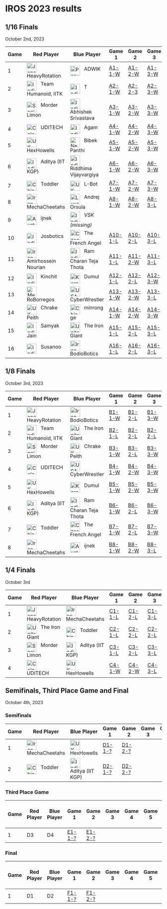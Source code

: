 # IROS 2023 results

## 1/16 Finals
October 2nd, 2023

| Game | Red Player          | Blue Player                            | Game 1 | Game 2 | Game 3 | Game 4 | Game 5 | Score | Winner |
|------|---------------------|----------------------------------------|--------|--------|--------|--------|--------|-------|--------|
| 1    | <img src="https://webots.cloud/images/flags/jp.svg" width="32px" title="Japan" align="top"> &nbsp; HeavyRotation | <img src="https://webots.cloud/images/flags/in.svg" width="32px" title="Peru" align="top"> &nbsp; ADWIK | [A1-1-W](https://webots.cloud/run?version=R2023b&url=https://github.com/cyberbotics/wrestling/blob/IROS2023/worlds/wrestling.wbt&type=competition&context=view&id=IROS2023-A1-1-W) | [A1-2-W](https://webots.cloud/run?version=R2023b&url=https://github.com/cyberbotics/wrestling/blob/IROS2023/worlds/wrestling.wbt&type=competition&context=view&id=IROS2023-A1-2-W) | [A1-3-W](https://webots.cloud/run?version=R2023b&url=https://github.com/cyberbotics/wrestling/blob/IROS2023/worlds/wrestling.wbt&type=competition&context=view&id=IROS2023-A1-3-W) | | | 3 - 0 | <img src="https://webots.cloud/images/flags/jp.svg" width="32px" title="Japan" align="top"> &nbsp; HeavyRotation |
| 2    | <img src="https://webots.cloud/images/flags/in.svg" width="32px" title="India" align="top"> &nbsp; Team Humanoid, IITK | <img src="https://webots.cloud/images/flags/in.svg" width="32px" title="India" align="top"> &nbsp; T | [A2-1-W](https://webots.cloud/run?version=R2023b&url=https://github.com/cyberbotics/wrestling/blob/IROS2023/worlds/wrestling.wbt&type=competition&context=view&id=IROS2023-A2-1-W) | [A2-2-3](https://webots.cloud/run?version=R2023b&url=https://github.com/cyberbotics/wrestling/blob/IROS2023/worlds/wrestling.wbt&type=competition&context=view&id=IROS2023-A2-2-W) | [A2-3-W](https://webots.cloud/run?version=R2023b&url=https://github.com/cyberbotics/wrestling/blob/IROS2023/worlds/wrestling.wbt&type=competition&context=view&id=IROS2023-A2-3-W) | | | 3 - 0 | <img src="https://webots.cloud/images/flags/in.svg" width="32px" title="India" align="top"> &nbsp; Team Humanoid, IITK |
| 3    | <img src="https://webots.cloud/images/flags/es.svg" width="32px" title="Spain" align="top"> &nbsp; Morder Limon | <img src="https://webots.cloud/images/flags/in.svg" width="32px" title="India" align="top"> &nbsp; Abhishek Srivastava | [A3-1-W](https://webots.cloud/run?version=R2023b&url=https://github.com/cyberbotics/wrestling/blob/IROS2023/worlds/wrestling.wbt&type=competition&context=view&id=IROS2023-A3-1-W) | [A3-2-W](https://webots.cloud/run?version=R2023b&url=https://github.com/cyberbotics/wrestling/blob/IROS2023/worlds/wrestling.wbt&type=competition&context=view&id=IROS2023-A3-2-W) | [A3-3-W](https://webots.cloud/run?version=R2023b&url=https://github.com/cyberbotics/wrestling/blob/IROS2023/worlds/wrestling.wbt&type=competition&context=view&id=IROS2023-A3-3-W) | | | 3 - 0 | <img src="https://webots.cloud/images/flags/es.svg" width="32px" title="Spain" align="top"> &nbsp; Morder Limon |
| 4    | <img src="https://webots.cloud/images/flags/co.svg" width="32px" title="Colombia" align="top"> &nbsp; UDITECH | <img src="https://webots.cloud/images/flags/in.svg" width="32px" title="India" align="top"> &nbsp; Agam | [A4-1-W](https://webots.cloud/run?version=R2023b&url=https://github.com/cyberbotics/wrestling/blob/IROS2023/worlds/wrestling.wbt&type=competition&context=view&id=IROS2023-A4-1-W) | [A4-2-W](https://webots.cloud/run?version=R2023b&url=https://github.com/cyberbotics/wrestling/blob/IROS2023/worlds/wrestling.wbt&type=competition&context=view&id=IROS2023-A4-2-W) | [A4-3-W](https://webots.cloud/run?version=R2023b&url=https://github.com/cyberbotics/wrestling/blob/IROS2023/worlds/wrestling.wbt&type=competition&context=view&id=IROS2023-A4-3-W) | | | 3 - 0 | <img src="https://webots.cloud/images/flags/co.svg" width="32px" title="Colombia" align="top"> &nbsp; UDITECH |
| 5    | <img src="https://webots.cloud/images/flags/gb.svg" width="32px" title="UK" align="top"> &nbsp; HexHowells | <img src="https://webots.cloud/images/flags/np.svg" width="32px" title="Nepal" align="top"> &nbsp; Bibek Panthi | [A5-1-W](https://webots.cloud/run?version=R2023b&url=https://github.com/cyberbotics/wrestling/blob/IROS2023/worlds/wrestling.wbt&type=competition&context=view&id=IROS2023-A5-1-W) | [A5-2-W](https://webots.cloud/run?version=R2023b&url=https://github.com/cyberbotics/wrestling/blob/IROS2023/worlds/wrestling.wbt&type=competition&context=view&id=IROS2023-A5-2-W) | [A5-3-W](https://webots.cloud/run?version=R2023b&url=https://github.com/cyberbotics/wrestling/blob/IROS2023/worlds/wrestling.wbt&type=competition&context=view&id=IROS2023-A5-3-W) | | | 3 - 0 | <img src="https://webots.cloud/images/flags/gb.svg" width="32px" title="UK" align="top"> &nbsp; HexHowells |
| 6    | <img src="https://webots.cloud/images/flags/in.svg" width="32px" title="India" align="top"> &nbsp; Aditya (IIT KGP) | <img src="https://webots.cloud/images/flags/in.svg" width="32px" title="India" align="top"> &nbsp; Riddhima Vijayvargiya | [A6-1-W](https://webots.cloud/run?version=R2023b&url=https://github.com/cyberbotics/wrestling/blob/IROS2023/worlds/wrestling.wbt&type=competition&context=view&id=IROS2023-A6-1-W) | [A6-2-W](https://webots.cloud/run?version=R2023b&url=https://github.com/cyberbotics/wrestling/blob/IROS2023/worlds/wrestling.wbt&type=competition&context=view&id=IROS2023-A6-2-W) | [A6-3-W](https://webots.cloud/run?version=R2023b&url=https://github.com/cyberbotics/wrestling/blob/IROS2023/worlds/wrestling.wbt&type=competition&context=view&id=IROS2023-A6-3-W) | | | 3 - 0 | <img src="https://webots.cloud/images/flags/in.svg" width="32px" title="India" align="top"> &nbsp; Aditya (IIT KGP) |
| 7    | <img src="https://webots.cloud/images/flags/cn.svg" width="32px" title="China" align="top"> &nbsp; Toddler | <img src="https://webots.cloud/images/flags/gb.svg" width="32px" title="UK" align="top"> &nbsp; L-Bot | [A7-1-W](https://webots.cloud/run?version=R2023b&url=https://github.com/cyberbotics/wrestling/blob/IROS2023/worlds/wrestling.wbt&type=competition&context=view&id=IROS2023-A7-1-W) | [A7-2-W](https://webots.cloud/run?version=R2023b&url=https://github.com/cyberbotics/wrestling/blob/IROS2023/worlds/wrestling.wbt&type=competition&context=view&id=IROS2023-A7-2-W) | [A7-3-W](https://webots.cloud/run?version=R2023b&url=https://github.com/cyberbotics/wrestling/blob/IROS2023/worlds/wrestling.wbt&type=competition&context=view&id=IROS2023-A7-3-W) | | | 3 - 0 | <img src="https://webots.cloud/images/flags/cn.svg" width="32px" title="China" align="top"> &nbsp; Toddler |
| 8    | <img src="https://webots.cloud/images/flags/ir.svg" width="32px" title="Iran" align="top"> &nbsp; MechaCheetahs | <img src="https://webots.cloud/images/flags/lu.svg" width="32px" title="Luxembourg" align="top"> &nbsp; Andrej Orsula | [A8-1-W](https://webots.cloud/run?version=R2023b&url=https://github.com/cyberbotics/wrestling/blob/IROS2023/worlds/wrestling.wbt&type=competition&context=view&id=IROS2023-A8-1-W) | [A8-2-W](https://webots.cloud/run?version=R2023b&url=https://github.com/cyberbotics/wrestling/blob/IROS2023/worlds/wrestling.wbt&type=competition&context=view&id=IROS2023-A8-2-W) | [A8-3-L](https://webots.cloud/run?version=R2023b&url=https://github.com/cyberbotics/wrestling/blob/IROS2023/worlds/wrestling.wbt&type=competition&context=view&id=IROS2023-A8-3-L) | [A8-4-W](https://webots.cloud/run?version=R2023b&url=https://github.com/cyberbotics/wrestling/blob/IROS2023/worlds/wrestling.wbt&type=competition&context=view&id=IROS2023-A8-4-W) | | 3 - 1 | <img src="https://webots.cloud/images/flags/ir.svg" width="32px" title="Iran" align="top"> &nbsp; MechaCheetahs |
| 9    | <img src="https://webots.cloud/images/flags/au.svg" width="32px" title="Australia" align="top"> &nbsp; ijnek | <img src="https://webots.cloud/images/flags/in.svg" width="32px" title="India" align="top"> &nbsp; *VSK (missing)* | | | | | | | <img src="https://webots.cloud/images/flags/au.svg" width="32px" title="Australia" align="top"> &nbsp; ijnek |
| 10   | <img src="https://webots.cloud/images/flags/in.svg" width="32px" title="India" align="top"> &nbsp; Josbotics | <img src="https://webots.cloud/images/flags/cz.svg" width="32px" title="Czechia" align="top"> &nbsp; The French Angel | [A10-1-L](https://webots.cloud/run?version=R2023b&url=https://github.com/cyberbotics/wrestling/blob/IROS2023/worlds/wrestling.wbt&type=competition&context=view&id=IROS2023-A10-1-L) | [A10-2-L](https://webots.cloud/run?version=R2023b&url=https://github.com/cyberbotics/wrestling/blob/IROS2023/worlds/wrestling.wbt&type=competition&context=view&id=IROS2023-A10-2-L) | [A10-3-L](https://webots.cloud/run?version=R2023b&url=https://github.com/cyberbotics/wrestling/blob/IROS2023/worlds/wrestling.wbt&type=competition&context=view&id=IROS2023-A10-3-L) | | | 0 - 3 | <img src="https://webots.cloud/images/flags/cz.svg" width="32px" title="Czechia" align="top"> &nbsp; The French Angel |
| 11   | <img src="https://webots.cloud/images/flags/ir.svg" width="32px" title="Iran" align="top"> &nbsp; Amirhossein Nourian | <img src="https://webots.cloud/images/flags/in.svg" width="32px" title="India" align="top"> &nbsp; Ram Charan Teja Thota | [A11-1-L](https://webots.cloud/run?version=R2023b&url=https://github.com/cyberbotics/wrestling/blob/IROS2023/worlds/wrestling.wbt&type=competition&context=view&id=IROS2023-A11-1-L) | [A11-2-W](https://webots.cloud/run?version=R2023b&url=https://github.com/cyberbotics/wrestling/blob/IROS2023/worlds/wrestling.wbt&type=competition&context=view&id=IROS2023-A11-2-W) | [A11-3-L](https://webots.cloud/run?version=R2023b&url=https://github.com/cyberbotics/wrestling/blob/IROS2023/worlds/wrestling.wbt&type=competition&context=view&id=IROS2023-A11-3-L) | [A11-4-L](https://webots.cloud/run?version=R2023b&url=https://github.com/cyberbotics/wrestling/blob/IROS2023/worlds/wrestling.wbt&type=competition&context=view&id=IROS2023-A11-4-L) | | 1 - 3 | <img src="https://webots.cloud/images/flags/in.svg" width="32px" title="India" align="top"> &nbsp; Ram Charan Teja Thota |
| 12   | <img src="https://webots.cloud/images/flags/in.svg" width="32px" title="India" align="top"> &nbsp; Kinchit | <img src="https://webots.cloud/images/flags/kr.svg" width="32px" title="Korea" align="top"> &nbsp; Dumul | [A12-1-L](https://webots.cloud/run?version=R2023b&url=https://github.com/cyberbotics/wrestling/blob/IROS2023/worlds/wrestling.wbt&type=competition&context=view&id=IROS2023-A12-1-L) | [A12-2-L](https://webots.cloud/run?version=R2023b&url=https://github.com/cyberbotics/wrestling/blob/IROS2023/worlds/wrestling.wbt&type=competition&context=view&id=IROS2023-A12-2-L) | [A12-3-W](https://webots.cloud/run?version=R2023b&url=https://github.com/cyberbotics/wrestling/blob/IROS2023/worlds/wrestling.wbt&type=competition&context=view&id=IROS2023-A12-3-W) | [A12-4-W](https://webots.cloud/run?version=R2023b&url=https://github.com/cyberbotics/wrestling/blob/IROS2023/worlds/wrestling.wbt&type=competition&context=view&id=IROS2023-A12-4-W) | [A12-5-L](https://webots.cloud/run?version=R2023b&url=https://github.com/cyberbotics/wrestling/blob/IROS2023/worlds/wrestling.wbt&type=competition&context=view&id=IROS2023-A12-5-L) | 2 - 3 | <img src="https://webots.cloud/images/flags/kr.svg" width="32px" title="Korea" align="top"> &nbsp; Dumul |
| 13   | <img src="https://webots.cloud/images/flags/mx.svg" width="32px" title="Mexico" align="top"> &nbsp; RoBorregos | <img src="https://webots.cloud/images/flags/us.svg" width="32px" title="USA" align="top"> &nbsp; CyberWrestler | [A13-1-W](https://webots.cloud/run?version=R2023b&url=https://github.com/cyberbotics/wrestling/blob/IROS2023/worlds/wrestling.wbt&type=competition&context=view&id=IROS2023-A13-1-W) | [A13-2-W](https://webots.cloud/run?version=R2023b&url=https://github.com/cyberbotics/wrestling/blob/IROS2023/worlds/wrestling.wbt&type=competition&context=view&id=IROS2023-A13-2-W) | [A13-3-L](https://webots.cloud/run?version=R2023b&url=https://github.com/cyberbotics/wrestling/blob/IROS2023/worlds/wrestling.wbt&type=competition&context=view&id=IROS2023-A13-3-L) | [A13-4-L](https://webots.cloud/run?version=R2023b&url=https://github.com/cyberbotics/wrestling/blob/IROS2023/worlds/wrestling.wbt&type=competition&context=view&id=IROS2023-A13-4-L) | [A13-5-L](https://webots.cloud/run?version=R2023b&url=https://github.com/cyberbotics/wrestling/blob/IROS2023/worlds/wrestling.wbt&type=competition&context=view&id=IROS2023-A13-5-L) | 2 - 3 | <img src="https://webots.cloud/images/flags/us.svg" width="32px" title="USA" align="top"> &nbsp; CyberWrestler |
| 14   | <img src="https://webots.cloud/images/flags/gb.svg" width="32px" title="UK" align="top"> &nbsp; Chrake Peith | <img src="https://webots.cloud/images/flags/cn.svg" width="32px" title="China" align="top"> &nbsp; minrong ge | [A14-1-W](https://webots.cloud/run?version=R2023b&url=https://github.com/cyberbotics/wrestling/blob/IROS2023/worlds/wrestling.wbt&type=competition&context=view&id=IROS2023-A14-1-W) | [A14-2-W](https://webots.cloud/run?version=R2023b&url=https://github.com/cyberbotics/wrestling/blob/IROS2023/worlds/wrestling.wbt&type=competition&context=view&id=IROS2023-A14-2-W) | [A14-3-W](https://webots.cloud/run?version=R2023b&url=https://github.com/cyberbotics/wrestling/blob/IROS2023/worlds/wrestling.wbt&type=competition&context=view&id=IROS2023-A14-3-W) | | | 3 - 0 | <img src="https://webots.cloud/images/flags/gb.svg" width="32px" title="UK" align="top"> &nbsp; Chrake Peith |
| 15   | <img src="https://webots.cloud/images/flags/in.svg" width="32px" title="India" align="top"> &nbsp; Samyak Jain | <img src="https://webots.cloud/images/flags/ae.svg" width="32px" title="United Arab Emirates" align="top"> &nbsp; The Iron Giant | [A15-1-L](https://webots.cloud/run?version=R2023b&url=https://github.com/cyberbotics/wrestling/blob/IROS2023/worlds/wrestling.wbt&type=competition&context=view&id=IROS2023-A15-1-L) | [A15-2-L](https://webots.cloud/run?version=R2023b&url=https://github.com/cyberbotics/wrestling/blob/IROS2023/worlds/wrestling.wbt&type=competition&context=view&id=IROS2023-A15-2-L) | [A15-3-L](https://webots.cloud/run?version=R2023b&url=https://github.com/cyberbotics/wrestling/blob/IROS2023/worlds/wrestling.wbt&type=competition&context=view&id=IROS2023-A15-3-L) | | | 0 - 3 | <img src="https://webots.cloud/images/flags/ae.svg" width="32px" title="United Arab Emirates" align="top"> &nbsp; The Iron Giant |
| 16   | <img src="https://webots.cloud/images/flags/in.svg" width="32px" title="India" align="top"> &nbsp; Susanoo | <img src="https://webots.cloud/images/flags/ir.svg" width="32px" title="Iran" align="top"> &nbsp; BodioBotics | [A16-1-L](https://webots.cloud/run?version=R2023b&url=https://github.com/cyberbotics/wrestling/blob/IROS2023/worlds/wrestling.wbt&type=competition&context=view&id=IROS2023-A16-1-L) | [A16-2-L](https://webots.cloud/run?version=R2023b&url=https://github.com/cyberbotics/wrestling/blob/IROS2023/worlds/wrestling.wbt&type=competition&context=view&id=IROS2023-A16-2-L) | [A16-3-L](https://webots.cloud/run?version=R2023b&url=https://github.com/cyberbotics/wrestling/blob/IROS2023/worlds/wrestling.wbt&type=competition&context=view&id=IROS2023-A16-3-L) | | | 0 - 3 | <img src="https://webots.cloud/images/flags/ir.svg" width="32px" title="Iran" align="top"> &nbsp; BodioBotics |

## 1/8 Finals
October 3rd, 2023

| Game | Red Player | Blue Player | Game 1 | Game 2 | Game 3 | Game 4 | Game 5 | Score | Winner |
|------|------------|-------------|--------|--------|--------|--------|--------|-------|--------|
| 1    | <img src="https://webots.cloud/images/flags/jp.svg" width="32px" title="Japan" align="top"> &nbsp; HeavyRotation | <img src="https://webots.cloud/images/flags/ir.svg" width="32px" title="Iran" align="top"> &nbsp; BodioBotics | [B1-1-W](https://webots.cloud/run?version=R2023b&url=https://github.com/cyberbotics/wrestling/blob/IROS2023/worlds/wrestling.wbt&type=competition&context=view&id=IROS2023-B1-1-W) | [B1-2-L](https://webots.cloud/run?version=R2023b&url=https://github.com/cyberbotics/wrestling/blob/IROS2023/worlds/wrestling.wbt&type=competition&context=view&id=IROS2023-B1-2-L) | [B1-3-W](https://webots.cloud/run?version=R2023b&url=https://github.com/cyberbotics/wrestling/blob/IROS2023/worlds/wrestling.wbt&type=competition&context=view&id=IROS2023-B1-3-W) | [B1-4-L](https://webots.cloud/run?version=R2023b&url=https://github.com/cyberbotics/wrestling/blob/IROS2023/worlds/wrestling.wbt&type=competition&context=view&id=IROS2023-B1-4-L) | [B1-5-W](https://webots.cloud/run?version=R2023b&url=https://github.com/cyberbotics/wrestling/blob/IROS2023/worlds/wrestling.wbt&type=competition&context=view&id=IROS2023-B1-5-W) | 3 - 2 | <img src="https://webots.cloud/images/flags/jp.svg" width="32px" title="Japan" align="top"> &nbsp; HeavyRotation |
| 2    | <img src="https://webots.cloud/images/flags/in.svg" width="32px" title="India" align="top"> &nbsp; Team Humanoid, IITK | <img src="https://webots.cloud/images/flags/ae.svg" width="32px" title="United Arab Emirates" align="top"> &nbsp; The Iron Giant | [B2-1-L](https://webots.cloud/run?version=R2023b&url=https://github.com/cyberbotics/wrestling/blob/IROS2023/worlds/wrestling.wbt&type=competition&context=view&id=IROS2023-B2-1-L) | [B2-2-L](https://webots.cloud/run?version=R2023b&url=https://github.com/cyberbotics/wrestling/blob/IROS2023/worlds/wrestling.wbt&type=competition&context=view&id=IROS2023-B2-2-L) | [B2-2-L](https://webots.cloud/run?version=R2023b&url=https://github.com/cyberbotics/wrestling/blob/IROS2023/worlds/wrestling.wbt&type=competition&context=view&id=IROS2023-B2-2-L) | | | 0 - 3 | <img src="https://webots.cloud/images/flags/ae.svg" width="32px" title="United Arab Emirates" align="top"> &nbsp; The Iron Giant |
| 3    | <img src="https://webots.cloud/images/flags/es.svg" width="32px" title="Spain" align="top"> &nbsp; Morder Limon | <img src="https://webots.cloud/images/flags/gb.svg" width="32px" title="UK" align="top"> &nbsp; Chrake Peith | [B3-1-W](https://webots.cloud/run?version=R2023b&url=https://github.com/cyberbotics/wrestling/blob/IROS2023/worlds/wrestling.wbt&type=competition&context=view&id=IROS2023-B3-1-W) | [B3-2-L](https://webots.cloud/run?version=R2023b&url=https://github.com/cyberbotics/wrestling/blob/IROS2023/worlds/wrestling.wbt&type=competition&context=view&id=IROS2023-B3-2-L) | [B3-3-W](https://webots.cloud/run?version=R2023b&url=https://github.com/cyberbotics/wrestling/blob/IROS2023/worlds/wrestling.wbt&type=competition&context=view&id=IROS2023-B3-3-W) | [B3-4-L](https://webots.cloud/run?version=R2023b&url=https://github.com/cyberbotics/wrestling/blob/IROS2023/worlds/wrestling.wbt&type=competition&context=view&id=IROS2023-B3-4-L) | [B3-5-W](https://webots.cloud/run?version=R2023b&url=https://github.com/cyberbotics/wrestling/blob/IROS2023/worlds/wrestling.wbt&type=competition&context=view&id=IROS2023-B3-5-W) | 3 - 2 | <img src="https://webots.cloud/images/flags/es.svg" width="32px" title="Spain" align="top"> &nbsp; Morder Limon |
| 4    | <img src="https://webots.cloud/images/flags/co.svg" width="32px" title="Colombia" align="top"> &nbsp; UDITECH | <img src="https://webots.cloud/images/flags/us.svg" width="32px" title="USA" align="top"> &nbsp; CyberWrestler | [B4-1-W](https://webots.cloud/run?version=R2023b&url=https://github.com/cyberbotics/wrestling/blob/IROS2023/worlds/wrestling.wbt&type=competition&context=view&id=IROS2023-B4-1-W) | [B4-2-W](https://webots.cloud/run?version=R2023b&url=https://github.com/cyberbotics/wrestling/blob/IROS2023/worlds/wrestling.wbt&type=competition&context=view&id=IROS2023-B4-2-W) | [B4-3-W](https://webots.cloud/run?version=R2023b&url=https://github.com/cyberbotics/wrestling/blob/IROS2023/worlds/wrestling.wbt&type=competition&context=view&id=IROS2023-B4-3-W) | | | 3 - 0 | <img src="https://webots.cloud/images/flags/co.svg" width="32px" title="Colombia" align="top"> &nbsp; UDITECH |
| 5    | <img src="https://webots.cloud/images/flags/gb.svg" width="32px" title="UK" align="top"> &nbsp; HexHowells | <img src="https://webots.cloud/images/flags/kr.svg" width="32px" title="Korea" align="top"> &nbsp; Dumul | [B5-1-W](https://webots.cloud/run?version=R2023b&url=https://github.com/cyberbotics/wrestling/blob/IROS2023/worlds/wrestling.wbt&type=competition&context=view&id=IROS2023-B5-1-W) | [B5-2-W](https://webots.cloud/run?version=R2023b&url=https://github.com/cyberbotics/wrestling/blob/IROS2023/worlds/wrestling.wbt&type=competition&context=view&id=IROS2023-B5-2-W) | [B5-3-W](https://webots.cloud/run?version=R2023b&url=https://github.com/cyberbotics/wrestling/blob/IROS2023/worlds/wrestling.wbt&type=competition&context=view&id=IROS2023-B5-3-W) | | | 3 - 0 | <img src="https://webots.cloud/images/flags/gb.svg" width="32px" title="UK" align="top"> &nbsp; HexHowells |
| 6    | <img src="https://webots.cloud/images/flags/in.svg" width="32px" title="India" align="top"> &nbsp; Aditya (IIT KGP) | <img src="https://webots.cloud/images/flags/in.svg" width="32px" title="India" align="top"> &nbsp; Ram Charan Teja Thota | [B6-1-W](https://webots.cloud/run?version=R2023b&url=https://github.com/cyberbotics/wrestling/blob/IROS2023/worlds/wrestling.wbt&type=competition&context=view&id=IROS2023-B6-1-W) | [B6-2-L](https://webots.cloud/run?version=R2023b&url=https://github.com/cyberbotics/wrestling/blob/IROS2023/worlds/wrestling.wbt&type=competition&context=view&id=IROS2023-B6-2-L) | [B6-3-W](https://webots.cloud/run?version=R2023b&url=https://github.com/cyberbotics/wrestling/blob/IROS2023/worlds/wrestling.wbt&type=competition&context=view&id=IROS2023-B6-3-W) | [B6-4-W](https://webots.cloud/run?version=R2023b&url=https://github.com/cyberbotics/wrestling/blob/IROS2023/worlds/wrestling.wbt&type=competition&context=view&id=IROS2023-B6-4-W) | | 3 - 1 | <img src="https://webots.cloud/images/flags/in.svg" width="32px" title="India" align="top"> &nbsp; Aditya (IIT KGP) |
| 7    | <img src="https://webots.cloud/images/flags/cn.svg" width="32px" title="China" align="top"> &nbsp; Toddler | <img src="https://webots.cloud/images/flags/cz.svg" width="32px" title="Czechia" align="top"> &nbsp; The French Angel | [B7-1-W](https://webots.cloud/run?version=R2023b&url=https://github.com/cyberbotics/wrestling/blob/IROS2023/worlds/wrestling.wbt&type=competition&context=view&id=IROS2023-B7-1-W) | [B7-2-L](https://webots.cloud/run?version=R2023b&url=https://github.com/cyberbotics/wrestling/blob/IROS2023/worlds/wrestling.wbt&type=competition&context=view&id=IROS2023-B7-2-L) | [B7-3-W](https://webots.cloud/run?version=R2023b&url=https://github.com/cyberbotics/wrestling/blob/IROS2023/worlds/wrestling.wbt&type=competition&context=view&id=IROS2023-B7-3-W) | [B7-4-L](https://webots.cloud/run?version=R2023b&url=https://github.com/cyberbotics/wrestling/blob/IROS2023/worlds/wrestling.wbt&type=competition&context=view&id=IROS2023-B7-4-L) | [B7-5-W](https://webots.cloud/run?version=R2023b&url=https://github.com/cyberbotics/wrestling/blob/IROS2023/worlds/wrestling.wbt&type=competition&context=view&id=IROS2023-B7-5-W) | 3 - 2 | <img src="https://webots.cloud/images/flags/cn.svg" width="32px" title="China" align="top"> &nbsp; Toddler |
| 8    | <img src="https://webots.cloud/images/flags/ir.svg" width="32px" title="Iran" align="top"> &nbsp; MechaCheetahs | <img src="https://webots.cloud/images/flags/au.svg" width="32px" title="Australia" align="top"> &nbsp; ijnek | [B8-1-W](https://webots.cloud/run?version=R2023b&url=https://github.com/cyberbotics/wrestling/blob/IROS2023/worlds/wrestling.wbt&type=competition&context=view&id=IROS2023-B8-1-W) | [B8-2-W](https://webots.cloud/run?version=R2023b&url=https://github.com/cyberbotics/wrestling/blob/IROS2023/worlds/wrestling.wbt&type=competition&context=view&id=IROS2023-B8-2-W) | [B8-3-L](https://webots.cloud/run?version=R2023b&url=https://github.com/cyberbotics/wrestling/blob/IROS2023/worlds/wrestling.wbt&type=competition&context=view&id=IROS2023-B8-3-L) | [B8-4-W](https://webots.cloud/run?version=R2023b&url=https://github.com/cyberbotics/wrestling/blob/IROS2023/worlds/wrestling.wbt&type=competition&context=view&id=IROS2023-B8-4-W) | | 3 - 1 | <img src="https://webots.cloud/images/flags/ir.svg" width="32px" title="Iran" align="top"> &nbsp; MechaCheetahs |

## 1/4 Finals
October 3rd

| Game | Red Player | Blue Player | Game 1 | Game 2 | Game 3 | Game 4 | Game 5 | Score | Winner |
|------|------------|-------------|--------|--------|--------|--------|--------|-------|--------|
| 1    | <img src="https://webots.cloud/images/flags/jp.svg" width="32px" title="Japan" align="top"> &nbsp; HeavyRotation | <img src="https://webots.cloud/images/flags/ir.svg" width="32px" title="Iran" align="top"> &nbsp; MechaCheetahs | [C1-1-L](https://webots.cloud/run?version=R2023b&url=https://github.com/cyberbotics/wrestling/blob/IROS2023/worlds/wrestling.wbt&type=competition&context=view&id=IROS2023-C1-1-L) | [C1-2-L](https://webots.cloud/run?version=R2023b&url=https://github.com/cyberbotics/wrestling/blob/IROS2023/worlds/wrestling.wbt&type=competition&context=view&id=IROS2023-C1-2-L) | [C1-3-L](https://webots.cloud/run?version=R2023b&url=https://github.com/cyberbotics/wrestling/blob/IROS2023/worlds/wrestling.wbt&type=competition&context=view&id=IROS2023-C1-3-L) | | | 0 - 3 | <img src="https://webots.cloud/images/flags/ir.svg" width="32px" title="Iran" align="top"> &nbsp; MechaCheetahs |
| 2    | <img src="https://webots.cloud/images/flags/ae.svg" width="32px" title="United Arab Emirates" align="top"> &nbsp; The Iron Giant | <img src="https://webots.cloud/images/flags/cn.svg" width="32px" title="China" align="top"> &nbsp; Toddler | [C2-1-L](https://webots.cloud/run?version=R2023b&url=https://github.com/cyberbotics/wrestling/blob/IROS2023/worlds/wrestling.wbt&type=competition&context=view&id=IROS2023-C2-1-L) | [C2-2-L](https://webots.cloud/run?version=R2023b&url=https://github.com/cyberbotics/wrestling/blob/IROS2023/worlds/wrestling.wbt&type=competition&context=view&id=IROS2023-C2-2-L) | [C2-2-L](https://webots.cloud/run?version=R2023b&url=https://github.com/cyberbotics/wrestling/blob/IROS2023/worlds/wrestling.wbt&type=competition&context=view&id=IROS2023-C2-2-L) | | | 0 - 3 | <img src="https://webots.cloud/images/flags/cn.svg" width="32px" title="China" align="top"> &nbsp; Toddler |
| 3    | <img src="https://webots.cloud/images/flags/es.svg" width="32px" title="Spain" align="top"> &nbsp; Morder Limon | <img src="https://webots.cloud/images/flags/in.svg" width="32px" title="India" align="top"> &nbsp; Aditya (IIT KGP) | [C3-1-L](https://webots.cloud/run?version=R2023b&url=https://github.com/cyberbotics/wrestling/blob/IROS2023/worlds/wrestling.wbt&type=competition&context=view&id=IROS2023-C3-1-L) | [C3-2-L](https://webots.cloud/run?version=R2023b&url=https://github.com/cyberbotics/wrestling/blob/IROS2023/worlds/wrestling.wbt&type=competition&context=view&id=IROS2023-C3-2-L) | [C3-3-L](https://webots.cloud/run?version=R2023b&url=https://github.com/cyberbotics/wrestling/blob/IROS2023/worlds/wrestling.wbt&type=competition&context=view&id=IROS2023-C3-3-L) | | | 0 - 3 | <img src="https://webots.cloud/images/flags/in.svg" width="32px" title="India" align="top"> &nbsp; Aditya (IIT KGP) |
| 4    | <img src="https://webots.cloud/images/flags/co.svg" width="32px" title="Colombia" align="top"> &nbsp; UDITECH | <img src="https://webots.cloud/images/flags/gb.svg" width="32px" title="UK" align="top"> &nbsp; HexHowells | [C4-1-W](https://webots.cloud/run?version=R2023b&url=https://github.com/cyberbotics/wrestling/blob/IROS2023/worlds/wrestling.wbt&type=competition&context=view&id=IROS2023-C4-1-W) | [C4-2-W](https://webots.cloud/run?version=R2023b&url=https://github.com/cyberbotics/wrestling/blob/IROS2023/worlds/wrestling.wbt&type=competition&context=view&id=IROS2023-C4-2-W) | [C4-3-L](https://webots.cloud/run?version=R2023b&url=https://github.com/cyberbotics/wrestling/blob/IROS2023/worlds/wrestling.wbt&type=competition&context=view&id=IROS2023-C4-3-L) | [C4-4-L](https://webots.cloud/run?version=R2023b&url=https://github.com/cyberbotics/wrestling/blob/IROS2023/worlds/wrestling.wbt&type=competition&context=view&id=IROS2023-C4-4-L) | [C4-5-L](https://webots.cloud/run?version=R2023b&url=https://github.com/cyberbotics/wrestling/blob/IROS2023/worlds/wrestling.wbt&type=competition&context=view&id=IROS2023-C4-5-L) | 2 - 3 | <img src="https://webots.cloud/images/flags/gb.svg" width="32px" title="UK" align="top"> &nbsp; HexHowells |

## Semifinals, Third Place Game and Final
October 4th, 2023

### Semifinals

| Game | Red Player | Blue Player | Game 1 | Game 2 | Game 3 | Game 4 |Game 5 | Score | Winner | Looser |
|------|------------|-------------|--------|--------|--------|--------|-------|-------|--------|--------|
| 1    | <img src="https://webots.cloud/images/flags/ir.svg" width="32px" title="Iran" align="top"> &nbsp; MechaCheetahs | <img src="https://webots.cloud/images/flags/gb.svg" width="32px" title="UK" align="top"> &nbsp; HexHowells | [D1-1-?](https://webots.cloud/run?version=R2023b&url=https://github.com/cyberbotics/wrestling/blob/IROS2023/worlds/wrestling.wbt&type=competition&context=view&id=IROS2023-D1-1-?) | [D1-2-?](https://webots.cloud/run?version=R2023b&url=https://github.com/cyberbotics/wrestling/blob/IROS2023/worlds/wrestling.wbt&type=competition&context=view&id=IROS2023-D1-1-?) | | | | ? - ? | D1 | D3 |
| 2    | <img src="https://webots.cloud/images/flags/cn.svg" width="32px" title="China" align="top"> &nbsp; Toddler | <img src="https://webots.cloud/images/flags/in.svg" width="32px" title="India" align="top"> &nbsp; Aditya (IIT KGP) | [D2-1-?](https://webots.cloud/run?version=R2023b&url=https://github.com/cyberbotics/wrestling/blob/IROS2023/worlds/wrestling.wbt&type=competition&context=view&id=IROS2023-D2-1-?) | [D2-2-?](https://webots.cloud/run?version=R2023b&url=https://github.com/cyberbotics/wrestling/blob/IROS2023/worlds/wrestling.wbt&type=competition&context=view&id=IROS2023-D2-2-?) | | | | ? - ? | D2 | D4 |

### Third Place Game

| Game | Red Player | Blue Player | Game 1 | Game 2 | Game 3 | Game 4 | Game 5 | Score | Bronze Medal (3rd place) |
|------|------------|-------------|--------|--------|--------|--------|--------|-------|--------------------------|
| 1    | D3 | D4 | [E1-1-?](https://webots.cloud/run?version=R2023b&url=https://github.com/cyberbotics/wrestling/blob/IROS2023/worlds/wrestling.wbt&type=competition&context=view&id=IROS2023-E1-1-?) | [E1-2-?](https://webots.cloud/run?version=R2023b&url=https://github.com/cyberbotics/wrestling/blob/IROS2023/worlds/wrestling.wbt&type=competition&context=view&id=IROS2023-E1-2-?) | | | | ? - ? | E1 |

### Final

| Game | Red Player | Blue Player | Game 1 | Game 2 | Game 3 | Game 4 | Game 5 | Score | Gold Medal (1st place) | Silver Medal (2nd place) |
|------|------------|-------------|--------|--------|--------|--------|--------|-------|------------------------|--------------------------|
| 1    | D1 | D2 | [F1-1-?](https://webots.cloud/run?version=R2023b&url=https://github.com/cyberbotics/wrestling/blob/IROS2023/worlds/wrestling.wbt&type=competition&context=view&id=IROS2023-F1-1-?) | [F1-2-?](https://webots.cloud/run?version=R2023b&url=https://github.com/cyberbotics/wrestling/blob/IROS2023/worlds/wrestling.wbt&type=competition&context=view&id=IROS2023-F1-2-?) | | | | ? - ? | F1 | F2 |



